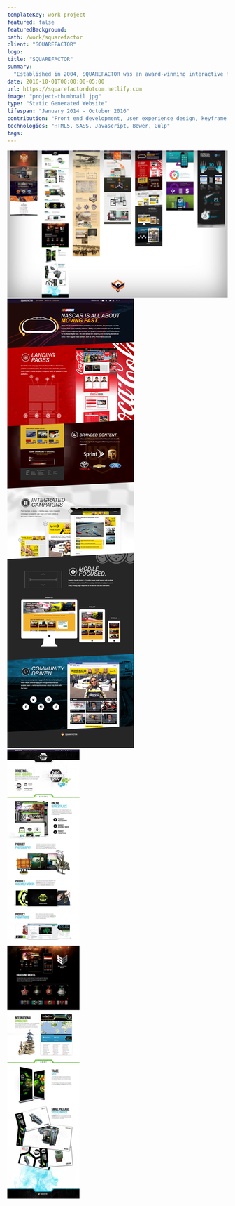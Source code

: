```yaml
---
templateKey: work-project
featured: false
featuredBackground:
path: /work/squarefactor
client: "SQUAREFACTOR"
logo:
title: "SQUAREFACTOR"
summary:
  "Established in 2004, SQUAREFACTOR was an award-winning interactive firm, consisting of a team of highly skilled design and development professionals, located just outside Orlando, FL. We focused on crafting unique user experiences and engaging interactions with devices, products, brands, environments, and more."
date: 2016-10-01T00:00:00-05:00
url: https://squarefactordotcom.netlify.com
image: "project-thumbnail.jpg"
type: "Static Generated Website"
lifespan: "January 2014 - October 2016"
contribution: "Front end development, user experience design, keyframe css animations, background video"
technologies: "HTML5, SASS, Javascript, Bower, Gulp"
tags:
---
```

![Overview](overview.jpeg)  
![NASCAR](nascar.jpg)  
![WARSENAL](warsenal.jpg)
